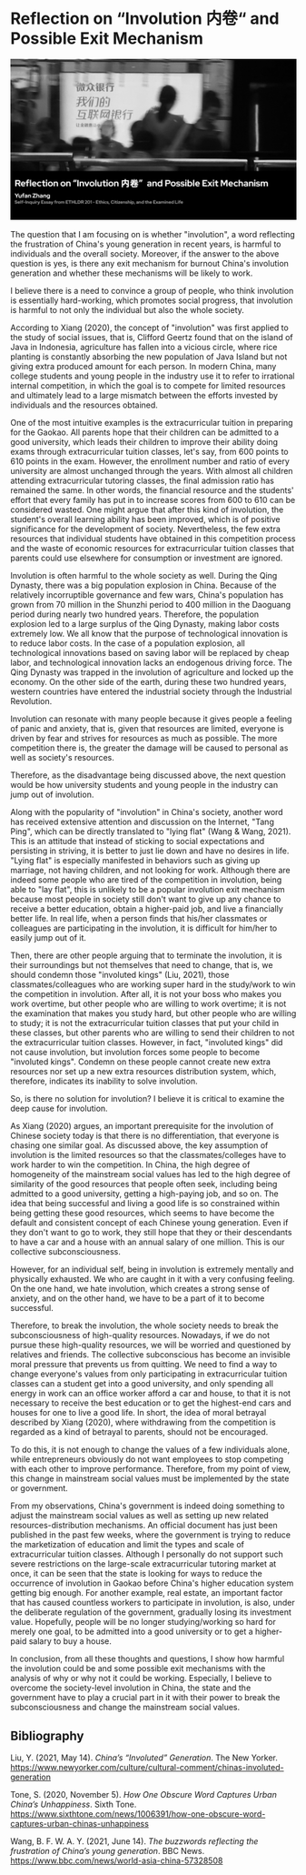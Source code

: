 # Reflection on “Involution 内卷“ and Possible Exit Mechanism

![involution](../img/blogs/A-involution.jpg)

The question that I am focusing on is whether "involution", a word reflecting the frustration of China's young generation in recent years, is harmful to individuals and the overall society. Moreover, if the answer to the above question is yes, is there any exit mechanism for burnout China's involution generation and whether these mechanisms will be likely to work.

I believe there is a need to convince a group of people, who think involution is essentially hard-working, which promotes social progress, that involution is harmful to not only the individual but also the whole society.

According to Xiang (2020), the concept of "involution" was first applied to the study of social issues, that is, Clifford Geertz found that on the island of Java in Indonesia, agriculture has fallen into a vicious circle, where rice planting is constantly absorbing the new population of Java Island but not giving extra produced amount for each person. In modern China, many college students and young people in the industry use it to refer to irrational internal competition, in which the goal is to compete for limited resources and ultimately lead to a large mismatch between the efforts invested by individuals and the resources obtained.

One of the most intuitive examples is the extracurricular tuition in preparing for the Gaokao. All parents hope that their children can be admitted to a good university, which leads their children to improve their ability doing exams through extracurricular tuition classes, let's say, from 600 points to 610 points in the exam. However, the enrollment number and ratio of every university are almost unchanged through the years. With almost all children attending extracurricular tutoring classes, the final admission ratio has remained the same. In other words, the financial resource and the students' effort that every family has put in to increase scores from 600 to 610 can be considered wasted. One might argue that after this kind of involution, the student's overall learning ability has been improved, which is of positive significance for the development of society. Nevertheless, the few extra resources that individual students have obtained in this competition process and the waste of economic resources for extracurricular tuition classes that parents could use elsewhere for consumption or investment are ignored.

Involution is often harmful to the whole society as well. During the Qing Dynasty, there was a big population explosion in China. Because of the relatively incorruptible governance and few wars, China's population has grown from 70 million in the Shunzhi period to 400 million in the Daoguang period during nearly two hundred years. Therefore, the population explosion led to a large surplus of the Qing Dynasty, making labor costs extremely low. We all know that the purpose of technological innovation is to reduce labor costs. In the case of a population explosion, all technological innovations based on saving labor will be replaced by cheap labor, and technological innovation lacks an endogenous driving force. The Qing Dynasty was trapped in the involution of agriculture and locked up the economy. On the other side of the earth, during these two hundred years, western countries have entered the industrial society through the Industrial Revolution.

Involution can resonate with many people because it gives people a feeling of panic and anxiety, that is, given that resources are limited, everyone is driven by fear and strives for resources as much as possible. The more competition there is, the greater the damage will be caused to personal as well as society's resources.

Therefore, as the disadvantage being discussed above, the next question would be how university students and young people in the industry can jump out of involution.

Along with the popularity of "involution" in China's society, another word has received extensive attention and discussion on the Internet, "Tang Ping", which can be directly translated to "lying flat" (Wang & Wang, 2021). This is an attitude that instead of sticking to social expectations and persisting in striving, it is better to just lie down and have no desires in life. "Lying flat" is especially manifested in behaviors such as giving up marriage, not having children, and not looking for work. Although there are indeed some people who are tired of the competition in involution, being able to "lay flat", this is unlikely to be a popular involution exit mechanism because most people in society still don't want to give up any chance to receive a better education, obtain a higher-paid job, and live a financially better life. In real life, when a person finds that his/her classmates or colleagues are participating in the involution, it is difficult for him/her to easily jump out of it.

Then, there are other people arguing that to terminate the involution, it is their surroundings but not themselves that need to change, that is, we should condemn those "involuted kings" (Liu, 2021), those classmates/colleagues who are working super hard in the study/work to win the competition in involution. After all, it is not your boss who makes you work overtime, but other people who are willing to work overtime; it is not the examination that makes you study hard, but other people who are willing to study; it is not the extracurricular tuition classes that put your child in these classes, but other parents who are willing to send their children to not the extracurricular tuition classes. However, in fact, "involuted kings" did not cause involution, but involution forces some people to become "involuted kings". Condemn on these people cannot create new extra resources nor set up a new extra resources distribution system, which, therefore, indicates its inability to solve involution.

So, is there no solution for involution? I believe it is critical to examine the deep cause for involution.

As Xiang (2020) argues, an important prerequisite for the involution of Chinese society today is that there is no differentiation, that everyone is chasing one similar goal. As discussed above, the key assumption of involution is the limited resources so that the classmates/colleges have to work harder to win the competition. In China, the high degree of homogeneity of the mainstream social values has led to the high degree of similarity of the good resources that people often seek, including being admitted to a good university, getting a high-paying job, and so on. The idea that being successful and living a good life is so constrained within being getting these good resources, which seems to have become the default and consistent concept of each Chinese young generation. Even if they don't want to go to work, they still hope that they or their descendants to have a car and a house with an annual salary of one million. This is our collective subconsciousness.

However, for an individual self, being in involution is extremely mentally and physically exhausted. We who are caught in it with a very confusing feeling. On the one hand, we hate involution, which creates a strong sense of anxiety, and on the other hand, we have to be a part of it to become successful.

Therefore, to break the involution, the whole society needs to break the subconsciousness of high-quality resources. Nowadays, if we do not pursue these high-quality resources, we will be worried and questioned by relatives and friends. The collective subconscious has become an invisible moral pressure that prevents us from quitting. We need to find a way to change everyone's values from only participating in extracurricular tuition classes can a student get into a good university, and only spending all energy in work can an office worker afford a car and house, to that it is not necessary to receive the best education or to get the highest-end cars and houses for one to live a good life. In short, the idea of moral betrayal described by Xiang (2020), where withdrawing from the competition is regarded as a kind of betrayal to parents, should not be encouraged.

To do this, it is not enough to change the values of a few individuals alone, while entrepreneurs obviously do not want employees to stop competing with each other to improve performance. Therefore, from my point of view, this change in mainstream social values must be implemented by the state or government.

From my observations, China's government is indeed doing something to adjust the mainstream social values as well as setting up new related resources-distribution mechanisms. An official document has just been published in the past few weeks, where the government is trying to reduce the marketization of education and limit the types and scale of extracurricular tuition classes. Although I personally do not support such severe restrictions on the large-scale extracurricular tutoring market at once, it can be seen that the state is looking for ways to reduce the occurrence of involution in Gaokao before China's higher education system getting big enough. For another example, real estate, an important factor that has caused countless workers to participate in involution, is also, under the deliberate regulation of the government, gradually losing its investment value. Hopefully, people will be no longer studying/working so hard for merely one goal, to be admitted into a good university or to get a higher-paid salary to buy a house.

In conclusion, from all these thoughts and questions, I show how harmful the involution could be and some possible exit mechanisms with the analysis of why or why not it could be working. Especially, I believe to overcome the society-level involution in China, the state and the government have to play a crucial part in it with their power to break the subconsciousness and change the mainstream social values.

## Bibliography

Liu, Y. (2021, May 14). *China’s “Involuted” Generation*. The New Yorker. https://www.newyorker.com/culture/cultural-comment/chinas-involuted-generation

Tone, S. (2020, November 5). *How One Obscure Word Captures Urban China’s Unhappiness*. Sixth Tone. https://www.sixthtone.com/news/1006391/how-one-obscure-word-captures-urban-chinas-unhappiness

Wang, B. F. W. A. Y. (2021, June 14). *The buzzwords reflecting the frustration of China’s young generation*. BBC News. https://www.bbc.com/news/world-asia-china-57328508